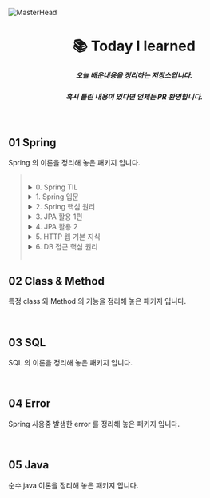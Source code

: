 ![MasterHead](https://user-images.githubusercontent.com/115536240/211315489-75a2487b-f02a-4c81-9c11-23c18500ee44.png)
<h1 align="center">📚 Today I learned</h1>
<h5 align="center">오늘 배운내용을 정리하는 저장소입니다.</h5>
<h5 align="center">혹시 틀린 내용이 있다면 언제든 PR 환영합니다.</h5>
<br>

## 01 Spring

Spring 의 이론을 정리해 놓은 패키지 입니다.

> <br>
> 
> 
> <details>
> <summary> 0. Spring TIL</summary>
> <div markdown="1">
> 
> - [Spring 의 기능과 개념 관련 공부한 내용을 기록하는 ](https://github.com/choideakook/TIL/tree/main/Spring/0%20Spring%20TIL)
> 
> </div>
> </details>
> <details>
> <summary> 1. Spring 입문 </summary>
> <div markdown="1">
> 
> - [README](https://github.com/choideakook/TIL/tree/main/Spring/1%20Spring%20입문)
> - [프로젝트 환경설정](https://github.com/choideakook/TIL/tree/main/Spring/1%20Spring%20입문/1%20프로젝트%20환경설정)
> - [프로젝트 만들어 보기](https://github.com/choideakook/TIL/tree/main/Spring/1%20Spring%20입문/3%20프로젝트%20만들어%20보기)
> - [Spring DB 접근 기술](https://github.com/choideakook/TIL/tree/main/Spring/1%20Spring%20입문/4%20Spring%20DB%20접근%20기술)
> - [AOP](https://github.com/choideakook/TIL/tree/main/Spring/1%20Spring%20입문/5%20AOP)
> 
> </div>
> </details>
> <details>
> <summary> 2. Spring 핵심 원리 </summary>
> <div markdown="1">
> 
> - [README](https://github.com/choideakook/TIL/tree/main/Spring/2%20Spring%20핵심원리)
> - [SOLID](https://github.com/choideakook/TIL/tree/main/Spring/2%20Spring%20핵심원리/1%20SOLID)
> - [Spring 핵심 원리 이해 - 예제 만들기](https://github.com/choideakook/TIL/tree/main/Spring/2%20Spring%20핵심원리/2%20Spring%20핵심%20원리%20이해_예제%20만들기)
> - [Spring 핵심 원리 이해 - 객체지향 원리 적용](https://github.com/choideakook/TIL/tree/main/Spring/2%20Spring%20핵심원리/3%20Spring%20핵심%20원리%20이해_객체지향%20원리%20적용)
> - [Spring Container 와 Bean](https://github.com/choideakook/TIL/tree/main/Spring/2%20Spring%20핵심원리/4%20Spring%20Container%20%26%20Bean)
> - [Singleton Container](https://github.com/choideakook/TIL/tree/main/Spring/2%20Spring%20핵심원리/5%20Singleton%20Container)
> - [Component Scan](https://github.com/choideakook/TIL/tree/main/Spring/2%20Spring%20핵심원리/6%20Component%20Scan)
> - [의존관계 자동 주입](https://github.com/choideakook/TIL/tree/main/Spring/2%20Spring%20핵심원리/7%20의존관계%20자동%20주입)
> - [빈 생명주기 콜백](https://github.com/choideakook/TIL/tree/main/Spring/2%20Spring%20핵심원리/8%20빈%20생명주기%20콜백)
> - [Bean Scope](https://github.com/choideakook/TIL/tree/main/Spring/2%20Spring%20핵심원리/9%20빈%20스코프)
> 
> </div>
> </details>
> <details>
> <summary> 3. JPA 활용 1편 </summary>
> <div markdown="1">
> 
> - [README](https://github.com/choideakook/TIL/tree/main/Spring/3%20JPA%20활용1)
> - [프로젝트 환경설정](https://github.com/choideakook/TIL/tree/main/Spring/3%20JPA%20활용1/1%20프로젝트%20환경설정)
> - [도메인 분석 설계](https://github.com/choideakook/TIL/tree/main/Spring/3%20JPA%20활용1/2%20도메인%20분석%20설계)
> - [Application 개발](https://github.com/choideakook/TIL/tree/main/Spring/3%20JPA%20활용1/3%20Application%20개발)
> - [Web 개층 개발](https://github.com/choideakook/TIL/tree/main/Spring/3%20JPA%20활용1/4%20Web%20계층%20개발)
> 
> </div>
> </details>
> <details>
> <summary> 4. JPA 활용 2 </summary>
> <div markdown="1">
> 
> - [README](https://github.com/choideakook/TIL/tree/main/Spring/4%20JPA%20활용2)
> - [API 개발 기본](https://github.com/choideakook/TIL/tree/main/Spring/4%20JPA%20활용2/1%20API%20개발%20기본)
> - [API 지연 로딩과 성능 최적화](https://github.com/choideakook/TIL/tree/main/Spring/4%20JPA%20활용2/2%20API%20지연로딩과%20성능%20최적화)
> - [Collection 조회 최적화](https://github.com/choideakook/TIL/tree/main/Spring/4%20JPA%20활용2/3%20Collection%20조회%20최적화)
> 
> </div>
> </details>
> <details>
> <summary> 5. HTTP 웹 기본 지식 </summary>
> <div markdown="1">
> 
> - [README](https://github.com/choideakook/TIL/tree/main/Spring/5%20HTTP%20웹%20기본%20지식)
> - [인터넷 네트워크와 웹 브라우저 요청의 흐름](https://github.com/choideakook/TIL/tree/main/Spring/5%20HTTP%20웹%20기본%20지식/1%20인터넷%20네트워크와%20웹%20브라우저%20요청의%20흐름)
> - [HTTP 개념과 메서드](https://github.com/choideakook/TIL/tree/main/Spring/5%20HTTP%20웹%20기본%20지식/2%20HTTP%20개념과%20메서드)
> - [HTTP 상태코드](https://github.com/choideakook/TIL/tree/main/Spring/5%20HTTP%20웹%20기본%20지식/3%20HTTP%20상태코드)
> - [HTTP 일반 헤더](https://github.com/choideakook/TIL/tree/main/Spring/5%20HTTP%20웹%20기본%20지식/4%20HTTP%20일반%20헤더)
> - [HTTP 헤더 - 캐시와 조건부 요청](https://github.com/choideakook/TIL/tree/main/Spring/5%20HTTP%20웹%20기본%20지식/5%20HTTP%20헤더%20-%20캐시와%20조건부%20요청)
> 
> </div>
> </details>
> <details>
> <summary> 6. DB 접근 핵심 원리 </summary>
> <div markdown="1">
> 
> - [README](https://github.com/choideakook/TIL/tree/main/Spring/6%20DB%20접근%20핵심%20원리)
> - [JDBC 의 이해](https://github.com/choideakook/TIL/tree/main/Spring/6%20DB%20접근%20핵심%20원리/1%20JDBC%20의%20이해)
> - [Connection Pool 의 이해](https://github.com/choideakook/TIL/tree/main/Spring/6%20DB%20접근%20핵심%20원리/2%20Connection%20Pool%20의%20이해)
> - [Transaction](https://github.com/choideakook/TIL/tree/main/Spring/6%20DB%20접근%20핵심%20원리/3%20Transaction)
> - [Transaction 활용](https://github.com/choideakook/TIL/tree/main/Spring/6%20DB%20접근%20핵심%20원리/4%20Transaction%20활용)
> - [Java 의 Exception](https://github.com/choideakook/TIL/tree/main/Spring/6%20DB%20접근%20핵심%20원리/5%20Java%20의%20Exception)
> - [예외처리와 중복 해결](https://github.com/choideakook/TIL/tree/main/Spring/6%20DB%20접근%20핵심%20원리/6%20예외처리와%20중복%20해결)
> 
> </div>
> </details>
> <br>
> 

## 02 Class & Method

특정 class 와 Method 의 기능을 정리해 놓은 패키지 입니다.

<br>

## 03 SQL

SQL 의 이론을 정리해 놓은 패키지 입니다.

<br>

## 04 Error

Spring 사용중 발생한 error 를 정리해 놓은 패키지 입니다.

<br>

## 05 Java

순수 java 이론을 정리해 놓은 패키지 입니다.
